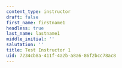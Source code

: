 ```yaml
---
content_type: instructor
draft: false
first_name: firstname1
headless: true
last_name: lastname1
middle_initial: ''
salutation: ''
title: Test Instructor 1
uid: 7234cb8a-411f-4a2b-a8a6-86f2bcc78ac8
---
```

